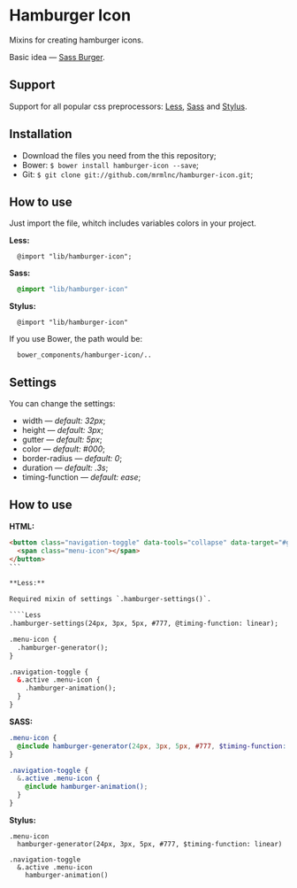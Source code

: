Hamburger Icon
==============

Mixins for creating hamburger icons.

Basic idea — [Sass Burger](https://github.com/jorenvanhee/sass-burger).

Support
--------------

Support for all popular css preprocessors: [Less](http://lesscss.org/), [Sass](http://sass-lang.com/) and [Stylus](http://learnboost.github.io/stylus/).

Installation
--------------

* Download the files you need from the this repository;
* Bower: `$ bower install hamburger-icon --save`;
* Git: `$ git clone git://github.com/mrmlnc/hamburger-icon.git`;

How to use
--------------

Just import the file, whitch includes variables colors in your project.

**Less:**

````Less
  @import "lib/hamburger-icon";
````

**Sass:**

````Sass
  @import "lib/hamburger-icon"
````

**Stylus:**

````Stylus
  @import "lib/hamburger-icon"
````

If you use Bower, the path would be:

````
  bower_components/hamburger-icon/..
````

Settings
--------------

You can change the settings:

 * width — *default: 32px*;
 * height — *default: 3px*;
 * gutter — *default: 5px*;
 * color — *default:  #000*;
 * border-radius — *default: 0*;
 * duration — *default: .3s*;
 * timing-function — *default: ease*;

How to use
--------------

**HTML:**

````HTML
<button class="navigation-toggle" data-tools="collapse" data-target="#globalNavbar">
  <span class="menu-icon"></span>
</button>
```

**Less:**

Required mixin of settings `.hamburger-settings()`.

````Less
.hamburger-settings(24px, 3px, 5px, #777, @timing-function: linear);

.menu-icon {
  .hamburger-generator();
}

.navigation-toggle {
  &.active .menu-icon {
    .hamburger-animation();
  }
}
````

**SASS:**

````scss
.menu-icon {
  @include hamburger-generator(24px, 3px, 5px, #777, $timing-function: linear);
}

.navigation-toggle {
  &.active .menu-icon {
    @include hamburger-animation();
  }
}
````

**Stylus:**

````Stylus
.menu-icon
  hamburger-generator(24px, 3px, 5px, #777, $timing-function: linear)

.navigation-toggle
  &.active .menu-icon
    hamburger-animation()
````
